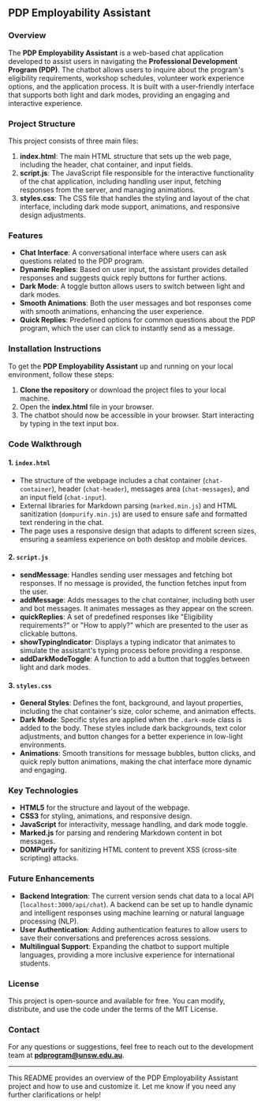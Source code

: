 ## PDP Employability Assistant

### Overview
The **PDP Employability Assistant** is a web-based chat application developed to assist users in navigating the **Professional Development Program (PDP)**. The chatbot allows users to inquire about the program's eligibility requirements, workshop schedules, volunteer work experience options, and the application process. It is built with a user-friendly interface that supports both light and dark modes, providing an engaging and interactive experience.

### Project Structure

This project consists of three main files:
1. **index.html**: The main HTML structure that sets up the web page, including the header, chat container, and input fields.
2. **script.js**: The JavaScript file responsible for the interactive functionality of the chat application, including handling user input, fetching responses from the server, and managing animations.
3. **styles.css**: The CSS file that handles the styling and layout of the chat interface, including dark mode support, animations, and responsive design adjustments.

### Features
- **Chat Interface**: A conversational interface where users can ask questions related to the PDP program.
- **Dynamic Replies**: Based on user input, the assistant provides detailed responses and suggests quick reply buttons for further actions.
- **Dark Mode**: A toggle button allows users to switch between light and dark modes.
- **Smooth Animations**: Both the user messages and bot responses come with smooth animations, enhancing the user experience.
- **Quick Replies**: Predefined options for common questions about the PDP program, which the user can click to instantly send as a message.

### Installation Instructions
To get the **PDP Employability Assistant** up and running on your local environment, follow these steps:

1. **Clone the repository** or download the project files to your local machine.
2. Open the **index.html** file in your browser.
3. The chatbot should now be accessible in your browser. Start interacting by typing in the text input box.

### Code Walkthrough

#### 1. `index.html`
- The structure of the webpage includes a chat container (`chat-container`), header (`chat-header`), messages area (`chat-messages`), and an input field (`chat-input`).
- External libraries for Markdown parsing (`marked.min.js`) and HTML sanitization (`dompurify.min.js`) are used to ensure safe and formatted text rendering in the chat.
- The page uses a responsive design that adapts to different screen sizes, ensuring a seamless experience on both desktop and mobile devices.

#### 2. `script.js`
- **sendMessage**: Handles sending user messages and fetching bot responses. If no message is provided, the function fetches input from the user.
- **addMessage**: Adds messages to the chat container, including both user and bot messages. It animates messages as they appear on the screen.
- **quickReplies**: A set of predefined responses like "Eligibility requirements?" or "How to apply?" which are presented to the user as clickable buttons.
- **showTypingIndicator**: Displays a typing indicator that animates to simulate the assistant's typing process before providing a response.
- **addDarkModeToggle**: A function to add a button that toggles between light and dark modes.

#### 3. `styles.css`
- **General Styles**: Defines the font, background, and layout properties, including the chat container's size, color scheme, and animation effects.
- **Dark Mode**: Specific styles are applied when the `.dark-mode` class is added to the body. These styles include dark backgrounds, text color adjustments, and button changes for a better experience in low-light environments.
- **Animations**: Smooth transitions for message bubbles, button clicks, and quick reply button animations, making the chat interface more dynamic and engaging.

### Key Technologies
- **HTML5** for the structure and layout of the webpage.
- **CSS3** for styling, animations, and responsive design.
- **JavaScript** for interactivity, message handling, and dark mode toggle.
- **Marked.js** for parsing and rendering Markdown content in bot messages.
- **DOMPurify** for sanitizing HTML content to prevent XSS (cross-site scripting) attacks.

### Future Enhancements
- **Backend Integration**: The current version sends chat data to a local API (`localhost:3000/api/chat`). A backend can be set up to handle dynamic and intelligent responses using machine learning or natural language processing (NLP).
- **User Authentication**: Adding authentication features to allow users to save their conversations and preferences across sessions.
- **Multilingual Support**: Expanding the chatbot to support multiple languages, providing a more inclusive experience for international students.

### License
This project is open-source and available for free. You can modify, distribute, and use the code under the terms of the MIT License.

### Contact
For any questions or suggestions, feel free to reach out to the development team at **pdprogram@unsw.edu.au**.

---

This README provides an overview of the PDP Employability Assistant project and how to use and customize it. Let me know if you need any further clarifications or help!
